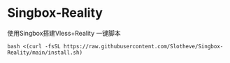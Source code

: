 # Singbox-Reality
使用Singbox搭建Vless+Reality
一键脚本
```
bash <(curl -fsSL https://raw.githubusercontent.com/Slotheve/Singbox-Reality/main/install.sh)
```
